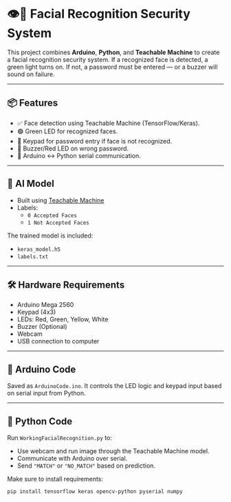 # 👁️🔐 Facial Recognition Security System

This project combines **Arduino**, **Python**, and **Teachable Machine** to create a facial recognition security system. If a recognized face is detected, a green light turns on. If not, a password must be entered — or a buzzer will sound on failure.

---

## 📦 Features

- ✅ Face detection using Teachable Machine (TensorFlow/Keras).
- 🟢 Green LED for recognized faces.
- 🔐 Keypad for password entry if face is not recognized.
- 🚨 Buzzer/Red LED on wrong password.
- 🔄 Arduino ↔ Python serial communication.

---

## 🧠 AI Model

- Built using [Teachable Machine](https://teachablemachine.withgoogle.com/)
- Labels:
  - `0 Accepted Faces`
  - `1 Not Accepted Faces`

The trained model is included:
- `keras_model.h5`
- `labels.txt`

---

## 🛠️ Hardware Requirements

- Arduino Mega 2560
- Keypad (4x3)
- LEDs: Red, Green, Yellow, White
- Buzzer (Optional)
- Webcam
- USB connection to computer

---

## 🧾 Arduino Code

Saved as `ArduinoCode.ino`. It controls the LED logic and keypad input based on serial input from Python.

---

## 🐍 Python Code

Run `WorkingFacialRecognition.py` to:
- Use webcam and run image through the Teachable Machine model.
- Communicate with Arduino over serial.
- Send `"MATCH"` or `"NO_MATCH"` based on prediction.

Make sure to install requirements:

```bash
pip install tensorflow keras opencv-python pyserial numpy
